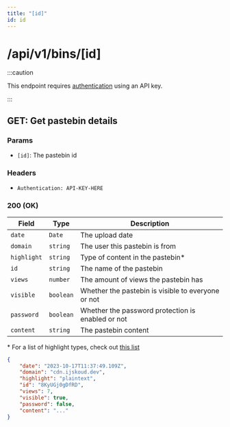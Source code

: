 ```yaml
---
title: "[id]"
id: id
---
```


# /api/v1/bins/[id]

:::caution

This endpoint requires [authentication](/docs/api/intro#authentication) using an API key.

:::

## GET: Get pastebin details

### Params

-   `[id]`: The pastebin id

### Headers

-   `Authentication: API-KEY-HERE`

### 200 (OK)

| Field       | Type      | Description                                        |
| ----------- | --------- | -------------------------------------------------- |
| `date`      | `Date`    | The upload date                                    |
| `domain`    | `string`  | The user this pastebin is from                     |
| `highlight` | `string`  | Type of content in the pastebin\*                  |
| `id`        | `string`  | The name of the pastebin                           |
| `views`     | `number`  | The amount of views the pastebin has               |
| `visible`   | `boolean` | Whether the pastebin is visible to everyone or not |
| `password`  | `boolean` | Whether the password protection is enabled or not  |
| `content`   | `string`  | The pastebin content                               |

\* For a list of highlight types, check out [this list](https://github.com/react-syntax-highlighter/react-syntax-highlighter/blob/master/src/languages/hljs/supported-languages.js)

```json
{
	"date": "2023-10-17T11:37:49.109Z",
	"domain": "cdn.ijskoud.dev",
	"highlight": "plaintext",
	"id": "8KyUGj0gDfRD",
	"views": 7,
	"visible": true,
	"password": false,
	"content": "..."
}
```
